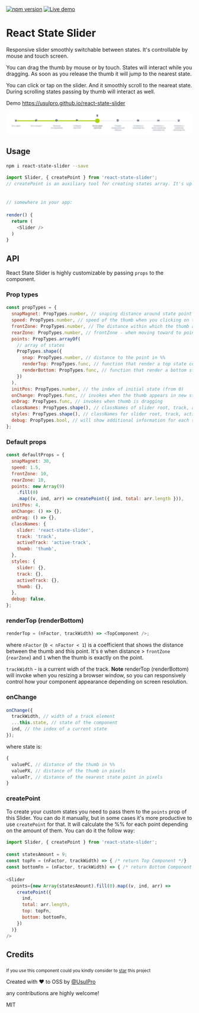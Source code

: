 [![npm version](https://badge.fury.io/js/react-state-slider.svg)](https://badge.fury.io/js/react-state-slider)
[![Live demo](https://img.shields.io/badge/Live%20Demo-%20Storybook-brightgreen.svg)](https://usulpro.github.io/react-state-slider)

# React State Slider


Responsive slider smoothly switchable between states. It's controllable by mouse and touch screen.

You can drag the thumb by mouse or by touch. States will interact while you dragging. As soon as you release the thumb it will jump to the nearest state.

You can click or tap on the slider. And it smoothly scroll to the neareat state. During scrolling states passing by thumb will interact as well.


Demo https://usulpro.github.io/react-state-slider

[![slider](https://github.com/UsulPro/react-state-slider/raw/master/doc/slider.jpg)](https://github.com/UsulPro/react-state-slider/raw/master/doc/slider.jpg)

## Usage

```sh
npm i react-state-slider --save
```

```js
import Slider, { createPoint } from 'react-state-slider';
// createPoint is an auxiliary tool for creating states array. It's up to you whether to use it


// somewhere in your app:

render() {
  return (
    <Slider />
  )
}
```

## API

React State Slider is highly customizable by passing `props` to the component.

### Prop types

```js
const propTypes = {
  snapMagnet: PropTypes.number, // snaping distance around state point
  speed: PropTypes.number, // speed of the thumb when you clicking on the track
  frontZone: PropTypes.number, // The distance within which the thumb affects the state points (in %%)
  rearZone: PropTypes.number, // frontZone - when moving toward to points, rearZone - backward of points
  points: PropTypes.arrayOf(
    // array of states
    PropTypes.shape({
      snap: PropTypes.number, // distance to the point in %%
      renderTop: PropTypes.func, // function that render a top state component (see details below)
      renderBottom: PropTypes.func, // function that render a bottom state component (see details below)
    })
  ),
  initPos: PropTypes.number, // the index of initial state (from 0)
  onChange: PropTypes.func, // invokes when the thumb appears in new state (see details below)
  onDrag: PropTypes.func, // invokes when thumb is dragging
  classNames: PropTypes.shape(), // classNames of slider root, track, active track and thumb
  styles: PropTypes.shape(), // classNames for slider root, track, active track and thumb
  debug: PropTypes.bool, // will show additional information for each state point
};
```

### Default props

```js
const defaultProps = {
  snapMagnet: 30,
  speed: 1.5,
  frontZone: 10,
  rearZone: 10,
  points: new Array(9)
    .fill(0)
    .map((v, ind, arr) => createPoint({ ind, total: arr.length })),
  initPos: 4,
  onChange: () => {},
  onDrag: () => {},
  classNames: {
    slider: 'react-state-slider',
    track: 'track',
    activeTrack: 'active-track',
    thumb: 'thumb',
  },
  styles: {
    slider: {},
    track: {},
    activeTrack: {},
    thumb: {},
  },
  debug: false,
};
```

### renderTop (renderBottom)

```js
renderTop = (nFactor, trackWidth) => <TopComponent />;
```

where `nFactor` (`0 < nFactor < 1`)
is a coefficient that shows the distance between the thumb and this point. It's `0` when distance > `frontZone` (`rearZone`) and `1` when the thumb is exactly on the point.

`trackWidth` - is a current widh of the track. **Note** renderTop (renderBottom) will invoke when you resizing a browser window, so you can responsively control how your component appearance depending on screen resolution.

### onChange

```js
onChange({
  trackWidth, // width of a track element
  ...this.state, // state of the component
  ind, // the index of a current state
});
```

where state is:

```js
{
  valuePC, // distance of the thumb in %%
  valuePX, // distance of the thumb in pixels
  valueTr, // distance of the nearest state point in pixels
}
```

### createPoint

To create your custom states you need to pass them to the `points` prop of this Slider. You can do it manually, but in some cases it's more productive to use `createPoint` for that. It will calculate the %% for each point depending on the amount of them. You can do it the follow way:

```js
import Slider, { createPoint } from 'react-state-slider';

const statesAmount = 9;
const topFn = (nFactor, trackWidth) => { /* return Top Component */}
const bottomFn = (nFactor, trackWidth) => { /* return Bottom Component */}

<Slider
  points={new Array(statesAmount).fill(0).map((v, ind, arr) =>
    createPoint({
      ind,
      total: arr.length,
      top: topFn,
      bottom: bottomFn,
    })
  )}
/>

```

## Credits

<sub>If you use this component could you kindly consider to [star](https://github.com/UsulPro/react-state-slider/stargazers) this project</sub>

Created with ❤︎ to OSS by [@UsulPro](https://twitter.com/UsulPro)

any contributions are highly welcome!

MIT
